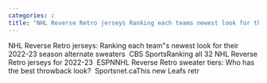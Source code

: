 ```yaml
---
categories: c
title: "NHL Reverse Retro jerseys Ranking each teams newest look for their 202223 season alternate sweaters  CBS Sports"
---
```

NHL Reverse Retro jerseys: Ranking each team"s newest look for their 2022-23 season alternate sweaters&nbsp;&nbsp;CBS SportsRanking all 32 NHL Reverse Retro jerseys for 2022-23&nbsp;&nbsp;ESPNNHL Reverse Retro sweater tiers: Who has the best throwback look?&nbsp;&nbsp;Sportsnet.caThis new Leafs retr